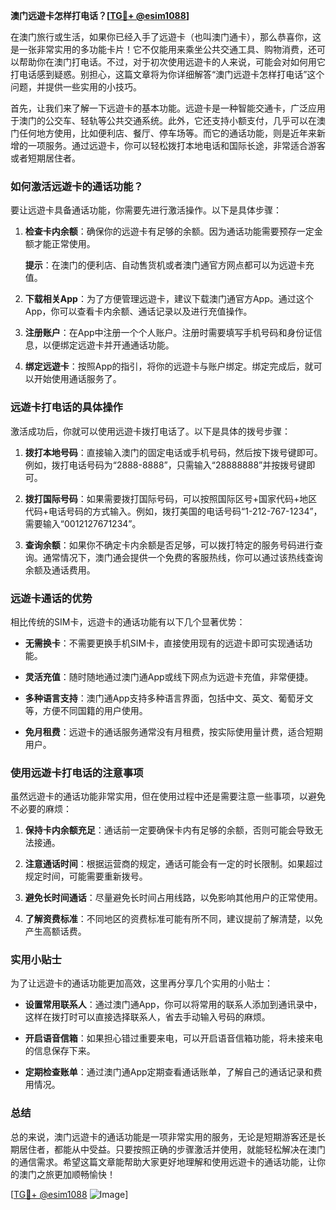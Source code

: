 **澳门远遊卡怎样打电话？[[TG💪+ @esim1088](https://t.me/s/esim1088)]**

在澳门旅行或生活，如果你已经入手了远遊卡（也叫澳门通卡），那么恭喜你，这是一张非常实用的多功能卡片！它不仅能用来乘坐公共交通工具、购物消费，还可以帮助你在澳门打电话。不过，对于初次使用远遊卡的人来说，可能会对如何用它打电话感到疑惑。别担心，这篇文章将为你详细解答“澳门远遊卡怎样打电话”这个问题，并提供一些实用的小技巧。

首先，让我们来了解一下远遊卡的基本功能。远遊卡是一种智能交通卡，广泛应用于澳门的公交车、轻轨等公共交通系统。此外，它还支持小额支付，几乎可以在澳门任何地方使用，比如便利店、餐厅、停车场等。而它的通话功能，则是近年来新增的一项服务。通过远遊卡，你可以轻松拨打本地电话和国际长途，非常适合游客或者短期居住者。

### 如何激活远遊卡的通话功能？

要让远遊卡具备通话功能，你需要先进行激活操作。以下是具体步骤：

1. **检查卡内余额**：确保你的远遊卡有足够的余额。因为通话功能需要预存一定金额才能正常使用。
   
   **提示**：在澳门的便利店、自动售货机或者澳门通官方网点都可以为远遊卡充值。

2. **下载相关App**：为了方便管理远遊卡，建议下载澳门通官方App。通过这个App，你可以查看卡内余额、通话记录以及进行充值操作。

3. **注册账户**：在App中注册一个个人账户。注册时需要填写手机号码和身份证信息，以便绑定远遊卡并开通通话功能。

4. **绑定远遊卡**：按照App的指引，将你的远遊卡与账户绑定。绑定完成后，就可以开始使用通话服务了。

### 远遊卡打电话的具体操作

激活成功后，你就可以使用远遊卡拨打电话了。以下是具体的拨号步骤：

1. **拨打本地号码**：直接输入澳门的固定电话或手机号码，然后按下拨号键即可。例如，拨打电话号码为“2888-8888”，只需输入“28888888”并按拨号键即可。

2. **拨打国际号码**：如果需要拨打国际号码，可以按照国际区号+国家代码+地区代码+电话号码的方式输入。例如，拨打美国的电话号码“1-212-767-1234”，需要输入“0012127671234”。

3. **查询余额**：如果你不确定卡内余额是否足够，可以拨打特定的服务号码进行查询。通常情况下，澳门通会提供一个免费的客服热线，你可以通过该热线查询余额及通话费用。

### 远遊卡通话的优势

相比传统的SIM卡，远遊卡的通话功能有以下几个显著优势：

- **无需换卡**：不需要更换手机SIM卡，直接使用现有的远遊卡即可实现通话功能。
  
- **灵活充值**：随时随地通过澳门通App或线下网点为远遊卡充值，非常便捷。

- **多种语言支持**：澳门通App支持多种语言界面，包括中文、英文、葡萄牙文等，方便不同国籍的用户使用。

- **免月租费**：远遊卡的通话服务通常没有月租费，按实际使用量计费，适合短期用户。

### 使用远遊卡打电话的注意事项

虽然远遊卡的通话功能非常实用，但在使用过程中还是需要注意一些事项，以避免不必要的麻烦：

1. **保持卡内余额充足**：通话前一定要确保卡内有足够的余额，否则可能会导致无法接通。

2. **注意通话时间**：根据运营商的规定，通话可能会有一定的时长限制。如果超过规定时间，可能需要重新拨号。

3. **避免长时间通话**：尽量避免长时间占用线路，以免影响其他用户的正常使用。

4. **了解资费标准**：不同地区的资费标准可能有所不同，建议提前了解清楚，以免产生高额话费。

### 实用小贴士

为了让远遊卡的通话功能更加高效，这里再分享几个实用的小贴士：

- **设置常用联系人**：通过澳门通App，你可以将常用的联系人添加到通讯录中，这样在拨打时可以直接选择联系人，省去手动输入号码的麻烦。

- **开启语音信箱**：如果担心错过重要来电，可以开启语音信箱功能，将未接来电的信息保存下来。

- **定期检查账单**：通过澳门通App定期查看通话账单，了解自己的通话记录和费用情况。

### 总结

总的来说，澳门远遊卡的通话功能是一项非常实用的服务，无论是短期游客还是长期居住者，都能从中受益。只要按照正确的步骤激活并使用，就能轻松解决在澳门的通信需求。希望这篇文章能帮助大家更好地理解和使用远遊卡的通话功能，让你的澳门之旅更加顺畅愉快！

[[TG💪+ @esim1088](https://t.me/s/esim1088) ![Image](https://i.postimg.cc/4NQfJmqS/Snipaste-2025-05-13-00-14-12.png)]